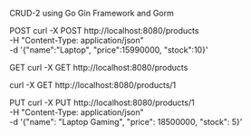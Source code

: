 CRUD-2 using Go Gin Framework and Gorm

POST
curl -X POST http://localhost:8080/products \
-H "Content-Type: application/json" \
-d '{"name":"Laptop", "price":15990000, "stock":10}'

GET
curl -X GET http://localhost:8080/products

curl -X GET http://localhost:8080/products/1

PUT
curl -X PUT http://localhost:8080/products/1 \
  -H "Content-Type: application/json" \
  -d '{"name": "Laptop Gaming", "price": 18500000, "stock": 5}'